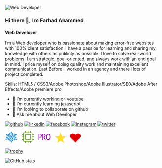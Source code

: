 ![Web Developer](https://scontent.fcgp2-1.fna.fbcdn.net/v/t39.30808-6/305019838_10223331294529783_5251933446505525925_n.png?_nc_cat=108&ccb=1-7&_nc_sid=783fdb&_nc_eui2=AeHOr0u9qs16S7G5isbQaH0v-KS9qqyTxNX4pL2qrJPE1Ses5Hs9WxYoJpANBynvbo8&_nc_ohc=L63x1IT_k9wAX-ZN7ld&_nc_ht=scontent.fcgp2-1.fna&oh=00_AfDrp81bbBglOqL6mEDPgYnJJFyIiPvFqHTRyDU07Wx0mg&oe=65771D1A)

### Hi there 👋, I m Farhad Ahammed
#### Web Developer

I’m a Web developer who is passionate about making error-free websites with 100% client satisfaction. I have a passion for learning and sharing my knowledge with others as publicly as possible. I love to solve real-world problems. I am strategic, goal-oriented, and always work with an end goal in mind. I pride myself on doing quality work and maintaining excellent communication. Last Before i, worked in an agency and there i lots of project completed.

Skills: HTML5 / CSS3/Adobe Photoshop/Adobe Illustrator/SEO/Adobe After Effects/Adobe premiere pro

- 🔭 I’m currently working on youtube 
- 🌱 I’m currently learning javascript 
- 👯 I’m looking to collaborate on github 
- 💬 Ask me about Web Developer 


[<img src='https://cdn.jsdelivr.net/npm/simple-icons@3.0.1/icons/github.svg' alt='github' height='40'>](https://github.com/FarhadDevs)  [<img src='https://cdn.jsdelivr.net/npm/simple-icons@3.0.1/icons/linkedin.svg' alt='linkedin' height='40'>](https://www.linkedin.com/in/FarhadDevs/)  [<img src='https://cdn.jsdelivr.net/npm/simple-icons@3.0.1/icons/facebook.svg' alt='facebook' height='40'>](https://www.facebook.com/FarhadDevs)  [<img src='https://cdn.jsdelivr.net/npm/simple-icons@3.0.1/icons/instagram.svg' alt='instagram' height='40'>](https://www.instagram.com/FarhadDevs/)  [<img src='https://cdn.jsdelivr.net/npm/simple-icons@3.0.1/icons/twitter.svg' alt='twitter' height='40'>](https://twitter.com/FarhadDevs)  

<a href='https://archiveprogram.github.com/'><img src='https://raw.githubusercontent.com/acervenky/animated-github-badges/master/assets/acbadge.gif' width='40' height='40'></a> <a href='https://docs.github.com/en/developers'><img src='https://raw.githubusercontent.com/acervenky/animated-github-badges/master/assets/devbadge.gif' width='40' height='40'></a> <a href='https://github.com/pricing'><img src='https://raw.githubusercontent.com/acervenky/animated-github-badges/master/assets/pro.gif' width='40' height='40'></a> <a href='https://stars.github.com/'><img src='https://raw.githubusercontent.com/acervenky/animated-github-badges/master/assets/starbadge.gif' width='35' height='35'></a> <a href='https://docs.github.com/en/github/supporting-the-open-source-community-with-github-sponsors'><img src='https://raw.githubusercontent.com/acervenky/animated-github-badges/master/assets/sponsorbadge.gif' width='35' height='35'></a> 

[![trophy](https://github-profile-trophy.vercel.app/?username=FarhadDevs)](https://github.com/ryo-ma/github-profile-trophy)

![GitHub stats](https://github-readme-stats.vercel.app/api?username=FarhadDevs&show_icons=true)  

